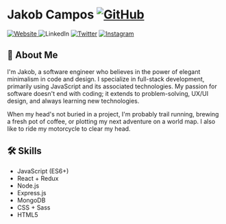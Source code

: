 # Jakob Campos <a href="https://github.com/jakobcampos"><img alt="GitHub" src="https://img.shields.io/badge/GitHub-000000.svg?style=for-the-badge&logo=github&logoColor=white"/></a>


<p align="left">
      <a href="https://www.jakobcampos.com/">
         <img alt="Website" src="https://img.shields.io/badge/Website-000000.svg?style=for-the-badge&logo=google-chrome&logoColor=white"/>
      </a>
         <img alt="LinkedIn" src="https://img.shields.io/badge/LinkedIn-000000.svg?style=for-the-badge&logo=linkedin&logoColor=white"/></a>
      <a href="https://twitter.com/jakobsdesk">
         <img alt="Twitter" src="https://img.shields.io/badge/Twitter-000000.svg?style=for-the-badge&logo=Twitter&logoColor=white"/></a> 
      <a href="https://www.instagram.com/jakobsdesk/">
         <img alt="Instagram" src="https://img.shields.io/badge/Instagram-000000.svg?style=for-the-badge&logo=Instagram&logoColor=white"/></a> 
</p>

## 🚀 About Me
I'm Jakob, a software engineer who believes in the power of elegant minimalism in code and design. I specialize in full-stack development, primarily using JavaScript and its associated technologies. My passion for software doesn't end with coding; it extends to problem-solving, UX/UI design, and always learning new technologies.

When my head's not buried in a project, I'm probably trail running, brewing a fresh pot of coffee, or plotting my next adventure on a world map. I also like to ride my motorcycle to clear my head. 

## 🛠 Skills
- JavaScript (ES6+)
- React + Redux
- Node.js
- Express.js
- MongoDB
- CSS + Sass
- HTML5
